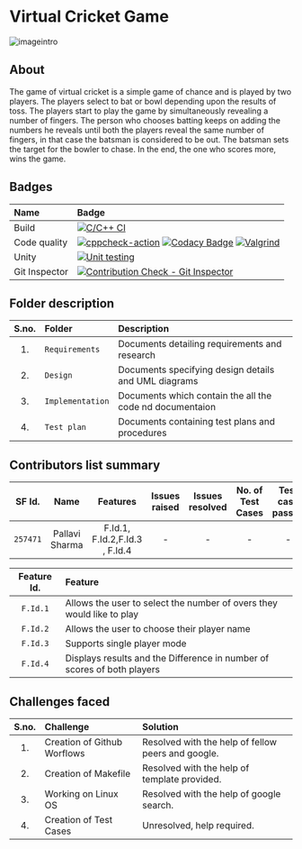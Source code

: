 # Virtual Cricket Game
![imageintro](https://user-images.githubusercontent.com/81741838/114982127-a97c6f00-9eac-11eb-9273-83426d9a535e.png)

## About

The game of virtual cricket is a simple game of chance and is played by two players. The players select to bat or bowl depending upon the results of toss. The players start to play the game by simultaneously revealing a number of fingers. The person who chooses batting keeps on adding the numbers he reveals until both the players reveal the same number of fingers, in that case the batsman is considered to be out. The batsman sets the target for the bowler to chase. In the end, the one who scores more, wins the game.

## Badges

| Name | Badge |
|:-------------------|:--------------------------------------|
| Build |  [![C/C++ CI](https://github.com/Pallavi-2500/Virtual_Cricket/actions/workflows/c-build.yml/badge.svg)](https://github.com/Pallavi-2500/Virtual_Cricket/actions/workflows/c-build.yml) |
| Code quality | [![cppcheck-action](https://github.com/Pallavi-2500/Virtual_Cricket/actions/workflows/cppcheck.yml/badge.svg)](https://github.com/Pallavi-2500/Virtual_Cricket/actions/workflows/cppcheck.yml)  [![Codacy Badge](https://app.codacy.com/project/badge/Grade/8ea1902e5e11494b8c156a2b2f923d36)](https://www.codacy.com/gh/Pallavi-2500/Virtual_Cricket/dashboard?utm_source=github.com&amp;utm_medium=referral&amp;utm_content=Pallavi-2500/Virtual_Cricket&amp;utm_campaign=Badge_Grade) [![Valgrind](https://github.com/Pallavi-2500/Virtual_Cricket/actions/workflows/Valgrind.yml/badge.svg)](https://github.com/Pallavi-2500/Virtual_Cricket/actions/workflows/Valgrind.yml) |
| Unity | [![Unit testing](https://github.com/Pallavi-2500/Virtual_Cricket/actions/workflows/unit-test.yml/badge.svg)](https://github.com/Pallavi-2500/Virtual_Cricket/actions/workflows/unit-test.yml)  |
| Git Inspector | [![Contribution Check - Git Inspector](https://github.com/Pallavi-2500/Virtual_Cricket/actions/workflows/gitinspector.yml/badge.svg)](https://github.com/Pallavi-2500/Virtual_Cricket/actions/workflows/gitinspector.yml)  |

## Folder description

| S.no. | Folder | Description |
| :---: | :---------------- | :----------------------------------------- |
| 1. | `Requirements` | Documents detailing requirements and research |
| 2. | `Design` | Documents specifying design details and UML diagrams |
| 3. | `Implementation` | Documents which contain the all the code nd documentaion |
| 4. | `Test plan` | Documents containing test plans and procedures |

## Contributors list summary

| SF Id. |  Name |  Features |  Issues raised | Issues resolved  | No. of Test Cases  | Test case passed |
| :----: |  :------: |  :--------: |   :--------:  | :--------:  | :--------:  | :--------: |
| `257471` |  Pallavi Sharma |  F.Id.1, F.Id.2,F.Id.3 , F.Id.4 |  - | - | -  | - |
  
  
|  Feature Id. | Feature |
|  :----: |  :---------------- |
| `F.Id.1`  |  Allows the user to select the number of overs they would like to play |
| `F.Id.2`  |  Allows the user to choose their player name |
| `F.Id.3`  |  Supports single player mode |
| `F.Id.4`  |  Displays results and the Difference in number of scores of both players |


## Challenges faced


| S.no. | Challenge |  Solution |
|  :----: | :---------------- | :---------------- |
| 1. | Creation of Github Worflows | Resolved with the help of fellow peers and google. |
| 2. | Creation of Makefile | Resolved with the help of template provided. |
| 3. | Working on Linux OS | Resolved with the help of google search. |
| 4. | Creation of Test Cases | Unresolved, help required. |
